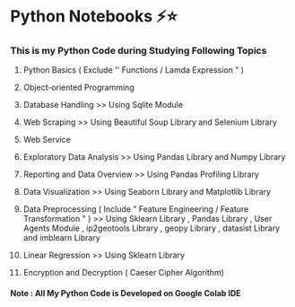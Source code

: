 # Python Notebooks ⚡️⭐️
### This is my Python Code during Studying Following Topics 
 
1. Python Basics ( Exclude '' Functions / Lamda Expression " )

2. Object-oriented Programming

3. Database Handling 
		>> Using Sqlite Module 

4. Web Scraping 
		>> Using Beautiful Soup Library and Selenium Library 

5. Web Service 

6. Exploratory Data Analysis 
		>> Using Pandas Library and Numpy Library 

7. Reporting and Data Overview 
		>> Using Pandas Profiling Library 

8. Data Visualization 
		>> Using Seaborn Library and Matplotlib Library 

9. Data Preprocessing ( Include " Feature Engineering / Feature Transformation " )
		>> Using  Sklearn Library , Pandas Library , User Agents Module , ip2geotools Library	, geopy Library , datasist Library and imblearn Library

10. Linear Regression 
		>> Using Sklearn Library 

11. Encryption and Decryption ( Caeser Cipher Algorithm)

#### **Note** : All My Python Code is Developed on Google Colab IDE 
